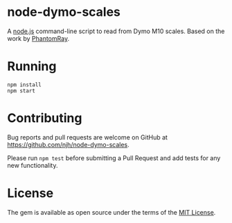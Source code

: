 node-dymo-scales
================

A [node.js] command-line script to read from Dymo M10 scales.
Based on the work by [PhantomRay](https://gist.github.com/PhantomRay/cbccda0d3ab9a9f42d7346cc378d808b).

Running
=======

    npm install
    npm start


Contributing
============

Bug reports and pull requests are welcome on GitHub at https://github.com/njh/node-dymo-scales.

Please run ```npm test``` before submitting a Pull Request and add tests for any new functionality.


License
=======

The gem is available as open source under the terms of the [MIT License].


[node.js]:     https://nodejs.org/
[MIT License]: http://opensource.org/licenses/MIT
